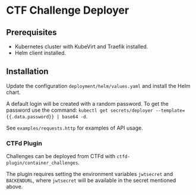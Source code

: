 
# CTF Challenge Deployer

## Prerequisites

- Kubernetes cluster with KubeVirt and Traefik installed.
- Helm client installed.

## Installation

Update the configuration `deployment/helm/values.yaml` and install the Helm chart.

A default login will be created with a random password. To get the password use the command: `kubectl get secrets/deployer --template={{.data.password}} | base64 -d`.

See `examples/requests.http` for examples of API usage.

### CTFd Plugin

Challenges can be deployed from CTFd with `ctfd-plugin/container_challenges`.

The plugin requires setting the environment variables `jwtsecret` and `BACKENDURL`, where `jwtsecret` will be available in the secret mentioned above.

